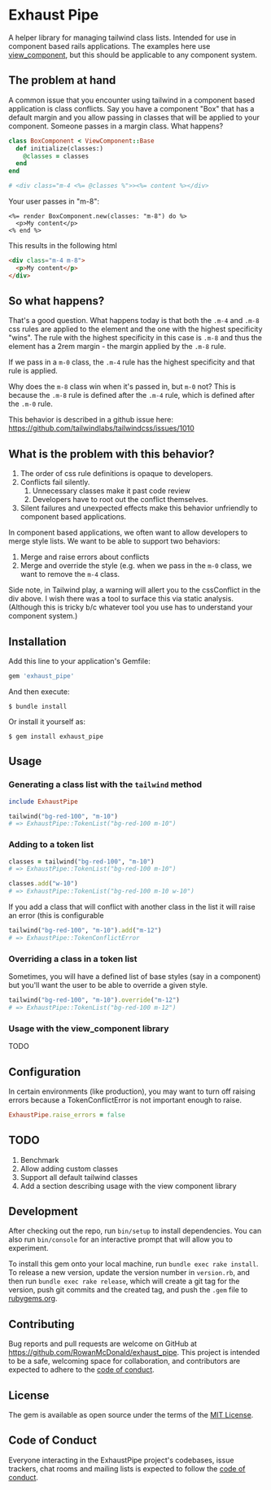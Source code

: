 # Exhaust Pipe

A helper library for managing tailwind class lists. Intended for use in component based rails applications. The examples here use [view_component](https://github.com/github/view_component), but this should be applicable to any component system.

## The problem at hand
A common issue that you encounter using tailwind in a component based application is class conflicts. Say you have a component "Box" that has a default margin and you allow passing in classes that will be applied to your component. Someone passes in a margin class. What happens?

```rb
class BoxComponent < ViewComponent::Base
  def initialize(classes:)
    @classes = classes
  end
end

# <div class="m-4 <%= @classes %">><%= content %></div>
```

Your user passes in "m-8":
```erb
<%= render BoxComponent.new(classes: "m-8") do %>
  <p>My content</p>
<% end %>
```

This results in the following html
```html
<div class="m-4 m-8">
  <p>My content</p>
</div>
```
## So what happens?
That's a good question. What happens today is that both the `.m-4` and `.m-8` css rules are applied to the element and the one with the highest specificity "wins".  The rule with the highest specificity in this case is `.m-8` and thus the element has a 2rem margin - the margin applied by the `.m-8` rule.

If we pass in a `m-0` class, the `.m-4` rule has the highest specificity and that rule is applied.

Why does the `m-8` class win when it's passed in, but `m-0` not? This is because the `.m-8` rule is defined after the `.m-4` rule, which is defined after the `.m-0` rule.

This behavior is described in a github issue here: https://github.com/tailwindlabs/tailwindcss/issues/1010

## What is the problem with this behavior?
1. The order of css rule definitions is opaque to developers.
2. Conflicts fail silently.
   1. Unnecessary classes make it past code review
   2. Developers have to root out the conflict themselves.
3. Silent failures and unexpected effects make this behavior unfriendly to component based applications. 

In component based applications, we often want to allow developers to merge style lists. We want to be able to support two behaviors:
   1. Merge and raise errors about conflicts
   2. Merge and override the style (e.g. when we pass in the `m-0` class, we want to remove the `m-4` class.

Side note, in Tailwind play, a warning will allert you to the cssConflict in the div above. I wish there was a tool to surface this via static analysis. (Although this is tricky b/c whatever tool you use has to understand your component system.)

## Installation

Add this line to your application's Gemfile:

```ruby
gem 'exhaust_pipe'
```

And then execute:

    $ bundle install

Or install it yourself as:

    $ gem install exhaust_pipe

## Usage

### Generating a class list with the `tailwind` method

```rb
include ExhaustPipe

tailwind("bg-red-100", "m-10")
# => ExhaustPipe::TokenList("bg-red-100 m-10")
```

### Adding to a token list
```rb
classes = tailwind("bg-red-100", "m-10")
# => ExhaustPipe::TokenList("bg-red-100 m-10")

classes.add("w-10")
# => ExhaustPipe::TokenList("bg-red-100 m-10 w-10")
```

If you add a class that will conflict with another class in the list it will raise an error (this is configurable

```rb
tailwind("bg-red-100", "m-10").add("m-12")
# => ExhaustPipe::TokenConflictError
```

### Overriding a class in a token list

Sometimes, you will have a defined list of base styles (say in a component) but you'll want the user to be able to override a given style.

```rb
tailwind("bg-red-100", "m-10").override("m-12")
# => ExhaustPipe::TokenList("bg-red-100 m-12")
```


### Usage with the view_component library

TODO

## Configuration

In certain environments (like production), you may want to turn off raising errors because a TokenConflictError is not important enough to raise.

```rb
ExhaustPipe.raise_errors = false
```

## TODO
1. Benchmark
1. Allow adding custom classes
1. Support all default tailwind classes
1. Add a section describing usage with the view component library
## Development

After checking out the repo, run `bin/setup` to install dependencies. You can also run `bin/console` for an interactive prompt that will allow you to experiment.

To install this gem onto your local machine, run `bundle exec rake install`. To release a new version, update the version number in `version.rb`, and then run `bundle exec rake release`, which will create a git tag for the version, push git commits and the created tag, and push the `.gem` file to [rubygems.org](https://rubygems.org).

## Contributing

Bug reports and pull requests are welcome on GitHub at https://github.com/RowanMcDonald/exhaust_pipe. This project is intended to be a safe, welcoming space for collaboration, and contributors are expected to adhere to the [code of conduct](https://github.com/RowanMcDonald/exhaust_pipe/blob/main/CODE_OF_CONDUCT.md).

## License

The gem is available as open source under the terms of the [MIT License](https://opensource.org/licenses/MIT).

## Code of Conduct

Everyone interacting in the ExhaustPipe project's codebases, issue trackers, chat rooms and mailing lists is expected to follow the [code of conduct](https://github.com/RowanMcDonald/exhaust_pipe/blob/main/CODE_OF_CONDUCT.md).
